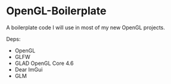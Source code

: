 # OpenGL-Boilerplate
A boilerplate code I will use in most of my new OpenGL projects.

Deps:
- OpenGL
- GLFW
- GLAD OpenGL Core 4.6
- Dear ImGui
- GLM
